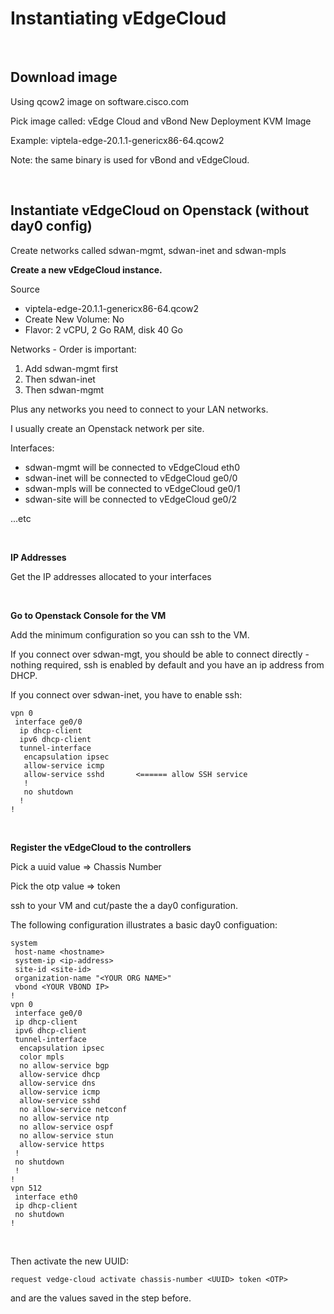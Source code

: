 # Instantiating vEdgeCloud

<br>


## Download image

Using qcow2 image on software.cisco.com

Pick image called: vEdge Cloud and vBond New Deployment KVM Image

Example: viptela-edge-20.1.1-genericx86-64.qcow2

Note: the same binary is used for vBond and vEdgeCloud.

<br>



## Instantiate vEdgeCloud on Openstack (without day0 config)

Create networks called sdwan-mgmt, sdwan-inet and sdwan-mpls

**Create a new vEdgeCloud instance.**

Source
- viptela-edge-20.1.1-genericx86-64.qcow2
- Create New Volume: No
- Flavor: 2 vCPU,  2 Go RAM, disk 40 Go

Networks - Order is important:
1. Add sdwan-mgmt first
2. Then sdwan-inet
3. Then sdwan-mgmt


Plus any networks you need to connect to your LAN networks.

I usually create an Openstack network per site.


Interfaces:
- sdwan-mgmt will be connected to vEdgeCloud eth0
- sdwan-inet will be connected to vEdgeCloud ge0/0
- sdwan-mpls will be connected to vEdgeCloud ge0/1
- sdwan-site will be connected to vEdgeCloud ge0/2

...etc

<br>


**IP Addresses**

Get the IP addresses allocated to your interfaces

<br>


**Go to Openstack Console for the VM**


Add the minimum configuration so you can ssh to the VM.


If you connect over sdwan-mgt, you should be able to connect directly - nothing required, ssh is enabled by default and you have an ip address from DHCP.


If you connect over sdwan-inet, you have to enable ssh:

```
vpn 0
 interface ge0/0
  ip dhcp-client
  ipv6 dhcp-client
  tunnel-interface
   encapsulation ipsec
   allow-service icmp
   allow-service sshd       <====== allow SSH service
   !
   no shutdown
  !
!
```

<br>



**Register the vEdgeCloud to the controllers**

Pick a uuid value => Chassis Number

Pick the otp value => token

ssh to your VM and cut/paste the a day0 configuration.

The following configuration illustrates a basic day0 configuation:

```
system
 host-name <hostname>
 system-ip <ip-address>
 site-id <site-id>
 organization-name "<YOUR ORG NAME>"
 vbond <YOUR VBOND IP>
!
vpn 0
 interface ge0/0
 ip dhcp-client
 ipv6 dhcp-client
 tunnel-interface
  encapsulation ipsec
  color mpls
  no allow-service bgp
  allow-service dhcp
  allow-service dns
  allow-service icmp
  allow-service sshd
  no allow-service netconf
  no allow-service ntp
  no allow-service ospf
  no allow-service stun
  allow-service https
 !
 no shutdown
 !
!
vpn 512
 interface eth0
 ip dhcp-client
 no shutdown
!
```

 <br>

Then activate the new UUID:

```
request vedge-cloud activate chassis-number <UUID> token <OTP>
```

<UUID> and <TOKEN> are the values saved in the step before.

<br>



<br>